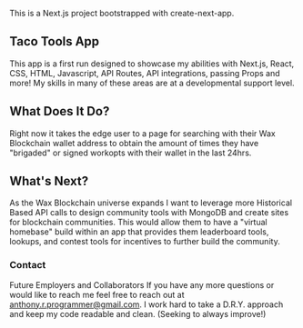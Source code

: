 This is a Next.js project bootstrapped with create-next-app.

## Taco Tools App

This app is a first run designed to showcase my abilities with Next.js, React, CSS, HTML, Javascript, API Routes, API integrations, passing Props and more! My skills in many of these areas are at a developmental support level.

## What Does It Do?

Right now it takes the edge user to a page for searching with their Wax Blockchain wallet address to obtain the amount of times they have "brigaded" or signed workopts with their wallet in the last 24hrs.

## What's Next?

As the Wax Blockchain universe expands I want to leverage more Historical Based API calls to design community tools with MongoDB and create sites for blockchain communities. This would allow them to have a "virtual homebase" build within an app that provides them leaderboard tools, lookups, and contest tools for incentives to further build the community.

### Contact

Future Employers and Collaborators If you have any more questions or would like to reach me feel free to reach out at anthony.r.programmer@gmail.com. I work hard to take a D.R.Y. approach and keep my code readable and clean. (Seeking to always improve!)
